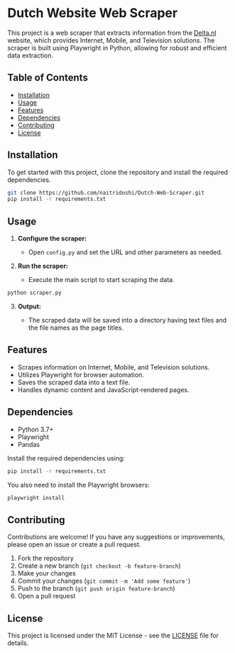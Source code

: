 # Dutch Website Web Scraper

This project is a web scraper that extracts information from the [Delta.nl](https://www.delta.nl/) website, which provides Internet, Mobile, and Television solutions. The scraper is built using Playwright in Python, allowing for robust and efficient data extraction.

## Table of Contents

- [Installation](#installation)
- [Usage](#usage)
- [Features](#features)
- [Dependencies](#dependencies)
- [Contributing](#contributing)
- [License](#license)

## Installation

To get started with this project, clone the repository and install the required dependencies.

```bash
git clone https://github.com/naitridoshi/Dutch-Web-Scraper.git
pip install -r requirements.txt
```

## Usage

1. **Configure the scraper:**
   - Open `config.py` and set the URL and other parameters as needed.

2. **Run the scraper:**
   - Execute the main script to start scraping the data.

```bash
python scraper.py
```

3. **Output:**

   - The scraped data will be saved into a directory having text files and the file names as the page titles.

## Features

- Scrapes information on Internet, Mobile, and Television solutions.
- Utilizes Playwright for browser automation.
- Saves the scraped data into a text file.
- Handles dynamic content and JavaScript-rendered pages.

## Dependencies

- Python 3.7+
- Playwright
- Pandas

Install the required dependencies using:

```bash
pip install -r requirements.txt
```

You also need to install the Playwright browsers:

```bash
playwright install
```

## Contributing

Contributions are welcome! If you have any suggestions or improvements, please open an issue or create a pull request.

1. Fork the repository
2. Create a new branch (`git checkout -b feature-branch`)
3. Make your changes
4. Commit your changes (`git commit -m 'Add some feature'`)
5. Push to the branch (`git push origin feature-branch`)
6. Open a pull request

## License

This project is licensed under the MIT License - see the [LICENSE](LICENSE) file for details.
